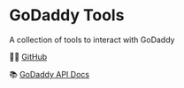 # GoDaddy Tools

A collection of tools to interact with GoDaddy

👩‍💻 [GitHub](https://github.com/TurboLabIt/godaddy-tools)

📚 [GoDaddy API Docs](https://developer.godaddy.com/doc/endpoint/domains)
